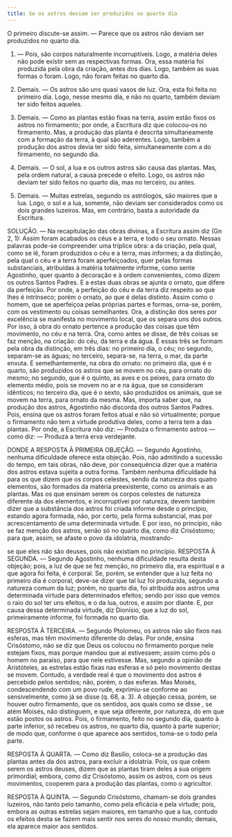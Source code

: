 ```yaml
---
title: Se os astros deviam ser produzidos no quarto dia
---
```


O primeiro discute-se assim. — Parece que os astros não deviam ser produzidos no quarto dia.  

1. — Pois, são corpos naturalmente incorruptíveis. Logo, a matéria deles não pode existir sem as respectivas formas. Ora, essa matéria foi produzida pela obra da criação, antes dos dias. Logo, também as suas formas o foram. Logo, não foram feitas no quarto dia.  

2. Demais. — Os astros são uns quasi vasos de luz. Ora, esta foi feita no primeiro dia. Logo, nesse mesmo dia, e não no quarto, também deviam ter sido feitos aqueles.  

3. Demais. — Como as plantas estão fixas na terra, assim estão fixos os astros no firmamento; por onde, a Escritura diz que colocou-os no firmamento. Mas, a produção das planta é descrita simultaneamente com a formação da terra, à qual são aderentes. Logo, também a produção dos astros devia ter sido feita, simultaneamente com a do firmamento, no segundo dia.  

4. Demais. — O sol, a lua e os outros astros são causa das plantas. Mas, pela ordem natural, a causa precede o efeito. Logo, os astros não deviam ter sido feitos no quarto dia, mas no terceiro, ou antes.  

5. Demais. — Muitas estrelas, segundo os astrólogos, são maiores que a lua. Logo, o sol e a lua, somente, não deviam ser considerados como os dois grandes luzeiros.  Mas, em contrário, basta a autoridade da Escritura.  

SOLUÇÃO. — Na recapitulação das obras divinas, a Escritura assim diz (Gn 2, 1): Assim foram acabados os céus e a terra, e todo o seu ornato. Nessas palavras pode-se compreender uma tríplice obra: a da criação, pela qual, como se lê, foram produzidos o céu e a terra, mas informes; a da distinção, pela qual o céu e a terra foram aperfeiçoados, quer pelas formas substanciais, atribuídas à matéria totalmente informe, como sente Agostinho, quer quanto à decoração e à ordem convenientes, como dizem os outros Santos Padres. E a estas duas obras se ajunta o ornato, que difere da perfeição. Por onde, a perfeição do céu e da terra diz respeito ao que lhes é intrínseco; porém o ornato, ao que é delas distinto. Assim como o homem, que se aperfeiçoa pelas próprias partes e formas, orna-se, porém, com os vestimento ou coisas semelhantes. Ora, a distinção dos seres por excelência se manifesta no movimento local, que os separa uns dos outros. Por isso, à obra do ornato pertence a produção das coisas que têm movimento, no céu e na terra. Ora, como antes se disse, de três coisas se faz menção, na criação: do céu, da terra e da água. E essas três se formam pela obra da distinção, em três dias: no primeiro dia, o céu; no segundo, separam-se as águas; no terceiro, separa-se, na terra, o mar, da parte enxuta. E semelhantemente, na obra do ornato: no primeiro dia, que é o quarto, são produzidos os astros que se movem no céu, para ornato do mesmo; no segundo, que é o quinto, as aves e os peixes, para ornato do elemento médio, pois se movem no ar e na água, que se consideram idênticos; no terceiro dia, que é o sexto, são produzidos os animais, que se movem na terra, para ornato da mesma. Mas, importa saber que, na produção dos astros, Agostinho não discorda dos outros Santos Padres. Pois, ensina que os astros foram feitos atual e não só virtualmente; porque o firmamento não tem a virtude produtiva deles, como a terra tem a das plantas. Por onde, a Escritura não diz: — Produza o firmamento astros — como diz: — Produza a terra erva verdejante.  

DONDE A RESPOSTA À PRIMEIRA OBJEÇÃO. — Segundo Agostinho, nenhuma dificuldade oferece esta objeção. Pois, não admitindo a sucessão do tempo, em tais obras, não deve, por consequência dizer que a matéria dos astros estava sujeita a outra forma. Também nenhuma dificuldade há para os que dizem que os corpos celestes, sendo da natureza dos quatro elementos, são formados da matéria preexistente, como os animais e as plantas. Mas os que ensinam serem os corpos celestes de natureza diferente da dos elementos, e incorruptívei por natureza, devem também dizer que a substância dos astros foi criada informe desde o princípio, estando agora formada, não, por certo, pela forma substancial, mas por acrescentamento de uma determinada virtude. E por isso, no princípio, não se faz menção dos astros, senão só no quarto dia, como diz Crisóstomo; para que, assim, se afaste o povo da idolatria, mostrando- 

se que eles não são deuses, pois não existiam no princípio. RESPOSTA À SEGUNDA. — Segundo Agostinho, nenhuma dificuldade resulta desta objeção; pois, a luz de que se fez menção, no primeiro dia, era espiritual e a que agora foi feita, é corporal. Se, porém, se entender que a luz feita no primeiro dia é corporal, deve-se dizer que tal luz foi produzida, segundo a natureza comum da luz; porém, no quarto dia, foi atribuida aos astros uma determinada virtude para determinados efeitos; sendo por isso que vemos o raio do sol ter uns efeitos, e o da lua, outros, e assim por diante. E, por causa dessa determinada virtude, diz Dionísio, que a luz do sol, primeiramente informe, foi formada no quarto dia.  

RESPOSTA À TERCEIRA. — Segundo Ptolomeu, os astros não são fixos nas esferas, mas têm movimento diferente do delas. Por onde, ensina Crisóstomo, não se diz que Deus os colocou no firmamento porque nele estejam fixos, mas porque mandou que aí estivessem; assim como pôs o homem no paraíso, para que nele estivesse. Mas, segundo a opinião de Aristóteles, as estrelas estão fixas nas esferas e só pelo movimento destas se movem. Contudo, a verdade real é que o movimento dos astros é percebido pelos sentidos; não, porém, o das esferas. Mas Moisés, condescendendo com um povo rude, exprimiu-se conforme ao sensivelmente, como já se disse (q. 68, a. 3). A objeção cessa, porém, se houver outro firmamento, que os sentidos, aos quais como se disse , se atém Moisés, não distinguem, e que seja diferente, por natureza, do em que estão postos os astros. Pois, o firmamento, feito no segundo dia, quanto à parte inferior, só recebeu os astros, no quarto dia, quanto à parte superior; de modo que, conforme o que aparece aos sentidos, toma-se o todo pela parte.  

RESPOSTA À QUARTA. — Como diz Basílio, coloca-se a produção das plantas antes da dos astros, para excluir a idolatria. Pois, os que crêem serem os astros deuses, dizem que as plantas tiram deles a sua origem primordial; embora, como diz Crisóstomo, assim os astros, com os seus movimentos, cooperem para a produção das plantas, como o agricultor.  

RESPOSTA À QUINTA. — Segundo Crisóstomo, chamam-se dois grandes luzeiros, não tanto pelo tamanho, como pela eficácia e pela virtude; pois, embora as outras estrelas sejam maiores, em tamanho que a lua, contudo os efeitos desta se fazem mais sentir nos seres do nosso mundo; demais, ela aparece maior aos sentidos.